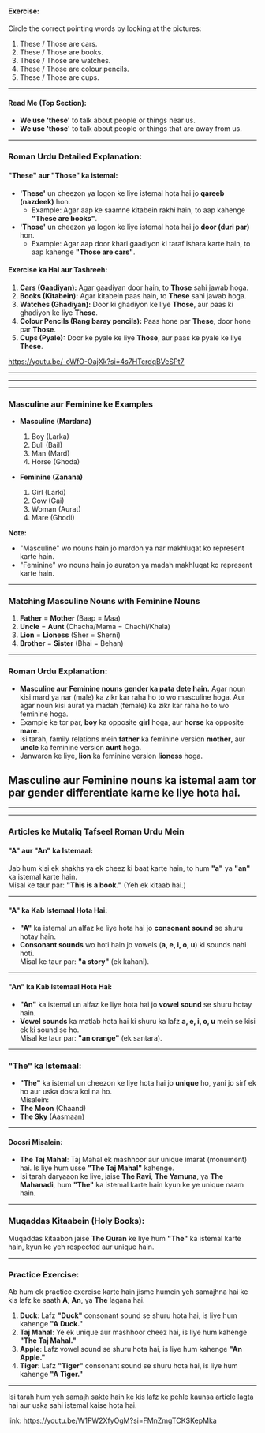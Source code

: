 

#### **Exercise:**
Circle the correct pointing words by looking at the pictures:

1. These / Those are cars.  
2. These / Those are books.  
3. These / Those are watches.  
4. These / Those are colour pencils.  
5. These / Those are cups.  

---

#### **Read Me (Top Section):**
- **We use 'these'** to talk about people or things near us.  
- **We use 'those'** to talk about people or things that are away from us.

---

### **Roman Urdu Detailed Explanation:**

#### **"These" aur "Those" ka istemal:**
- **'These'** un cheezon ya logon ke liye istemal hota hai jo **qareeb (nazdeek)** hon.  
  - Example: Agar aap ke saamne kitabein rakhi hain, to aap kahenge **"These are books"**.  
- **'Those'** un cheezon ya logon ke liye istemal hota hai jo **door (duri par)** hon.  
  - Example: Agar aap door khari gaadiyon ki taraf ishara karte hain, to aap kahenge **"Those are cars"**.  

#### **Exercise ka Hal aur Tashreeh:**
1. **Cars (Gaadiyan):** Agar gaadiyan door hain, to **Those** sahi jawab hoga.  
2. **Books (Kitabein):** Agar kitabein paas hain, to **These** sahi jawab hoga.  
3. **Watches (Ghadiyan):** Door ki ghadiyon ke liye **Those**, aur paas ki ghadiyon ke liye **These**.  
4. **Colour Pencils (Rang baray pencils):** Paas hone par **These**, door hone par **Those**.  
5. **Cups (Pyale):** Door ke pyale ke liye **Those**, aur paas ke pyale ke liye **These**.

https://youtu.be/-oWfO-OajXk?si=4s7HTcrdqBVeSPt7

---
---
---
### **Masculine aur Feminine ke Examples**
- **Masculine (Mardana)**  
  1. Boy (Larka)  
  2. Bull (Bail)  
  3. Man (Mard)  
  4. Horse (Ghoda)  

- **Feminine (Zanana)**  
  1. Girl (Larki)  
  2. Cow (Gai)  
  3. Woman (Aurat)  
  4. Mare (Ghodi)  

**Note:**  
- "Masculine" wo nouns hain jo mardon ya nar makhluqat ko represent karte hain.  
- "Feminine" wo nouns hain jo auraton ya madah makhluqat ko represent karte hain.  

---

### **Matching Masculine Nouns with Feminine Nouns**
1. **Father** = **Mother** (Baap = Maa)  
2. **Uncle** = **Aunt** (Chacha/Mama = Chachi/Khala)  
3. **Lion** = **Lioness** (Sher = Sherni)  
4. **Brother** = **Sister** (Bhai = Behan)  

---

### **Roman Urdu Explanation:**
- **Masculine aur Feminine nouns gender ka pata dete hain.** Agar noun kisi mard ya nar (male) ka zikr kar raha ho to wo masculine hoga. Aur agar noun kisi aurat ya madah (female) ka zikr kar raha ho to wo feminine hoga.  
- Example ke tor par, **boy** ka opposite **girl** hoga, aur **horse** ka opposite **mare**.  
- Isi tarah, family relations mein **father** ka feminine version **mother**, aur **uncle** ka feminine version **aunt** hoga.  
- Janwaron ke liye, **lion** ka feminine version **lioness** hoga.  

Masculine aur Feminine nouns ka istemal aam tor par gender differentiate karne ke liye hota hai.
---
---
---

### **Articles ke Mutaliq Tafseel Roman Urdu Mein**

#### **"A" aur "An" ka Istemaal:**
Jab hum kisi ek shakhs ya ek cheez ki baat karte hain, to hum **"a"** ya **"an"** ka istemal karte hain.  
Misal ke taur par: **"This is a book."** (Yeh ek kitaab hai.)

---

#### **"A" ka Kab Istemaal Hota Hai:**
- **"A"** ka istemal un alfaz ke liye hota hai jo **consonant sound** se shuru hotay hain.  
- **Consonant sounds** wo hoti hain jo vowels (**a, e, i, o, u**) ki sounds nahi hoti.  
Misal ke taur par: **"a story"** (ek kahani).

---

#### **"An" ka Kab Istemaal Hota Hai:**
- **"An"** ka istemal un alfaz ke liye hota hai jo **vowel sound** se shuru hotay hain.  
- **Vowel sounds** ka matlab hota hai ki shuru ka lafz **a, e, i, o, u** mein se kisi ek ki sound se ho.  
Misal ke taur par: **"an orange"** (ek santara).

---

### **"The" ka Istemaal:**
- **"The"** ka istemal un cheezon ke liye hota hai jo **unique** ho, yani jo sirf ek ho aur uska dosra koi na ho.  
Misalein:  
- **The Moon** (Chaand)  
- **The Sky** (Aasmaan)

---

#### **Doosri Misalein:**
- **The Taj Mahal**: Taj Mahal ek mashhoor aur unique imarat (monument) hai. Is liye hum usse **"The Taj Mahal"** kahenge.  
- Isi tarah daryaaon ke liye, jaise **The Ravi**, **The Yamuna**, ya **The Mahanadi**, hum **"The"** ka istemal karte hain kyun ke ye unique naam hain.

---

### **Muqaddas Kitaabein (Holy Books):**
Muqaddas kitaabon jaise **The Quran** ke liye hum **"The"** ka istemal karte hain, kyun ke yeh respected aur unique hain.

---

### **Practice Exercise:**
Ab hum ek practice exercise karte hain jisme humein yeh samajhna hai ke kis lafz ke saath **A**, **An**, ya **The** lagana hai.

1. **Duck**: Lafz **"Duck"** consonant sound se shuru hota hai, is liye hum kahenge **"A Duck."**  
2. **Taj Mahal**: Ye ek unique aur mashhoor cheez hai, is liye hum kahenge **"The Taj Mahal."**  
3. **Apple**: Lafz vowel sound se shuru hota hai, is liye hum kahenge **"An Apple."**  
4. **Tiger**: Lafz **"Tiger"** consonant sound se shuru hota hai, is liye hum kahenge **"A Tiger."**

---

Isi tarah hum yeh samajh sakte hain ke kis lafz ke pehle kaunsa article lagta hai aur uska sahi istemal kaise hota hai.

link: https://youtu.be/W1PW2XfyOgM?si=FMnZmgTCKSKepMka
